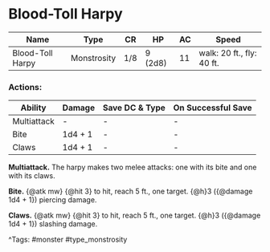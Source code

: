 # Blood-Toll Harpy

| Name | Type | CR | HP | AC | Speed |
|------|------|----|----|----|-------|
| Blood-Toll Harpy | Monstrosity | 1/8 | 9 (2d8) | 11 | walk: 20 ft., fly: 40 ft. |

### Actions:

| Ability | Damage | Save DC & Type | On Successful Save |
|---------|--------|----------------|--------------------|
| Multiattack | - | - | - |
| Bite | 1d4 + 1 | - | - |
| Claws | 1d4 + 1 | - | - |


**Multiattack.** The harpy makes two melee attacks: one with its bite and one with its claws.

**Bite.** {@atk mw} {@hit 3} to hit, reach 5 ft., one target. {@h}3 ({@damage 1d4 + 1}) piercing damage.

**Claws.** {@atk mw} {@hit 3} to hit, reach 5 ft., one target. {@h}3 ({@damage 1d4 + 1}) slashing damage.

^Tags: #monster #type_monstrosity